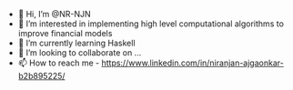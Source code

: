 - 👋 Hi, I’m @NR-NJN
- 👀 I’m interested in implementing high level computational algorithms to improve financial models
- 🌱 I’m currently learning Haskell
- 💞️ I’m looking to collaborate on ...
- 📫 How to reach me - https://www.linkedin.com/in/niranjan-ajgaonkar-b2b895225/

<!---
NR-NJN/NR-NJN is a ✨ special ✨ repository because its `README.md` (this file) appears on your GitHub profile.
You can click the Preview link to take a look at your changes.
--->
